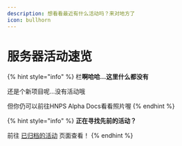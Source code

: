 ```yaml
---
description: 想看看最近有什么活动吗？来对地方了
icon: bullhorn
---
```


# 服务器活动速览

{% hint style="info" %}
栏**啊哈哈...这里什么都没有**

还是个新项目呢...没有活动哦

但你仍可以前往HNPS Alpha Docs看看照片喔
{% endhint %}

{% hint style="info" %}
**正在寻找先前的活动？**

前往 [已归档的活动](yi-gui-dang-de-huo-dong.md) 页面查看！
{% endhint %}
